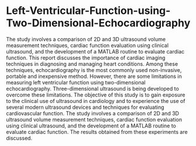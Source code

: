 # Left-Ventricular-Function-using-Two-Dimensional-Echocardiography
The study involves a comparison of 2D and 3D ultrasound volume measurement techniques, cardiac function evaluation using clinical ultrasound, and the development of a MATLAB routine to evaluate cardiac function.
This report discusses the importance of cardiac imaging techniques in diagnosing and managing heart conditions. Among these techniques, echocardiography is the most commonly used non-invasive, portable and inexpensive method. However, there are some limitations in measuring left ventricular function using two-dimensional echocardiography. Three-dimensional ultrasound is being developed to overcome these limitations. The objective of this study is to gain exposure to the clinical use of ultrasound in cardiology and to experience the use of several modern ultrasound devices and techniques for evaluating cardiovascular function. The study involves a comparison of 2D and 3D ultrasound volume measurement techniques, cardiac function evaluation using clinical ultrasound, and the development of a MATLAB routine to evaluate cardiac function. The results obtained from these experiments are discussed.
